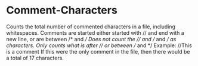 # Comment-Characters
Counts the total number of commented characters in a file, including whitespaces.
Comments are started either started with // and end with a new line, or are between /* and */
Does not count the // and /* and */ as characters. Only counts what is after // or between /* and */
Example: //This is a comment
If this were the only comment in the file, then there would be a total of 17 characters.
